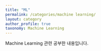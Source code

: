 ```yaml
---
title: "ML"
permalink: /categories/machine learning/
layout: category
author_profile: true
taxonomy: Machine Learning
---
```


Machine Learning 관련 공부한 내용입니다.